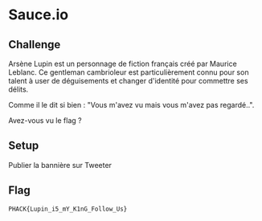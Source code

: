 # Sauce.io
## Challenge

Arsène Lupin est un personnage de fiction français créé par Maurice Leblanc. Ce gentleman cambrioleur est particulièrement connu pour son talent à user de déguisements et changer d'identité pour commettre ses délits.

Comme il le dit si bien : "Vous m'avez vu mais vous m'avez pas regardé..". 

Avez-vous vu le flag ?

## Setup

Publier la bannière sur Tweeter

## Flag

```
PHACK{Lupin_i5_mY_K1nG_Follow_Us}
```